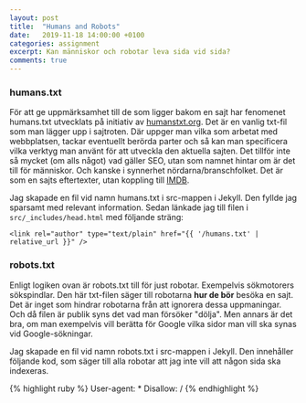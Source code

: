 ```yaml
---
layout: post
title:  "Humans and Robots"
date:   2019-11-18 14:00:00 +0100
categories: assignment
excerpt: Kan människor och robotar leva sida vid sida?
comments: true
---
```

### humans.txt 
För att ge uppmärksamhet till de som ligger bakom en sajt har fenomenet humans.txt utvecklats på initiativ av [humanstxt.org](http://humanstxt.org/). Det är en vanlig txt-fil som man lägger upp i sajtroten. Där uppger man vilka som arbetat med webbplatsen, tackar eventuellt berörda parter och så kan man specificera vilka verktyg man använt för att utveckla den aktuella sajten. Det tillför inte så mycket (om alls något) vad gäller SEO, utan som namnet hintar om är det till för människor. Och kanske i synnerhet nördarna/branschfolket. Det är som en sajts eftertexter, utan koppling till [IMDB](http://imdb.com).

Jag skapade en fil vid namn humans.txt i src-mappen i Jekyll. Den fyllde jag sparsamt med relevant information. Sedan länkade jag till filen i `src/_includes/head.html` med följande sträng: 

`<link rel="author" type="text/plain" href="{{ '/humans.txt' | relative_url }}" />`

### robots.txt 
Enligt logiken ovan är robots.txt till för just robotar. Exempelvis sökmotorers sökspindlar. Den här txt-filen säger till robotarna **hur de bör** besöka en sajt. Det är inget som hindrar robotarna från att ignorera dessa uppmaningar. Och då filen är publik syns det vad man försöker "dölja". Men annars är det bra, om man exempelvis vill berätta för Google vilka sidor man vill ska synas vid Google-sökningar. 

Jag skapade en fil vid namn robots.txt i src-mappen i Jekyll. Den innehåller följande kod, som säger till alla robotar att jag inte vill att någon sida ska indexeras. 

{% highlight ruby %}
User-agent: *
Disallow: /
{% endhighlight %}